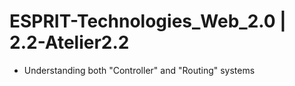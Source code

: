 # ESPRIT-Technologies_Web_2.0 | 2.2-Atelier2.2

- Understanding both "Controller" and "Routing" systems